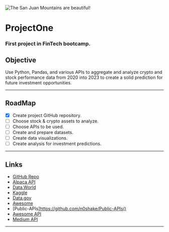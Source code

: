![The San Juan Mountains are beautiful!](https://images.unsplash.com/photo-1560221328-12fe60f83ab8?ixlib=rb-4.0.3&ixid=MnwxMjA3fDB8MHxwaG90by1wYWdlfHx8fGVufDB8fHx8&auto=format&fit=crop&w=2074&q=80 "San Juan Mountains")

# ProjectOne
### # 

### First project in FinTech bootcamp.

## Objective

Use Python, Pandas, and various APIs to aggregate and analyze crypto and stock performance data from 2020 into 2023 to create a solid prediction for future investment opportunities.

---

## RoadMap

- [x]  Create project GitHub repository.
- [ ]  Choose stock & crypto assets to analyze.
- [ ]  Choose APIs to be used.
- [ ]  Create and prepare datasets.
- [ ]  Create data visualizations.
- [ ]  Create analysis for investment predictions.

---

## Links

- [GitHub Repo](https://github.com/damian-robinson/project)
- [Alpaca API](https://www.notion.so/ProjectOne-3e34d9d8df7449e4b0e82d25c183be05)
- [Data.World](https://www.data.world/)
- [Kaggle](https://www.kaggle.com/)
- [Data.gov](https://www.data.gov/)
- [Awesome](https://github.com/awesomedata/awesome-public-datasets)
- [Public-APIs]https://github.com/n0shake/Public-APIs()
- [Awesome API](https://github.com/Kikobeats/awesome-api)
- [Medium API](https://benjamin-libor.medium.com/a-curated-collection-of-over-150-apis-to-build-great-products-fdcfa0f361bc)

---
